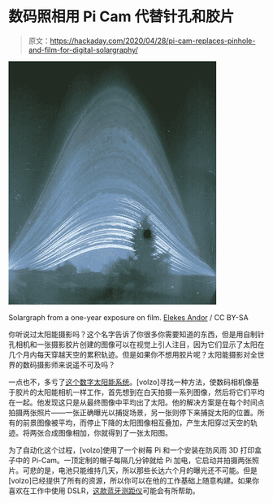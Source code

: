 # 数码照相用 Pi Cam 代替针孔和胶片

> 原文：<https://hackaday.com/2020/04/28/pi-cam-replaces-pinhole-and-film-for-digital-solargraphy/>

[![](img/3f97472fa781ea88e15f2c2e74578a64.png)](https://hackaday.com/wp-content/uploads/2020/04/409px-Solargraph_from_Sashegy_-_Budapest_2014.01.01_-_2014.12.31_1.jpg)

Solargraph from a one-year exposure on film. [Elekes Andor](https://commons.wikimedia.org/wiki/File:Solargraph_from_Sashegy_-_Budapest,_2014.01.01_-_2014.12.31_(1).jpg "via Wikimedia Commons") / CC BY-SA

你听说过太阳能摄影吗？这个名字告诉了你很多你需要知道的东西，但是用自制针孔相机和一张摄影胶片创建的图像可以在视觉上引人注目，因为它们显示了太阳在几个月内每天穿越天空的累积轨迹。但是如果你不想用胶片呢？太阳能摄影对全世界的数码摄影师来说遥不可及吗？

一点也不，多亏了[这个数字太阳能系统](https://hackaday.io/project/170646-digital-solargraphy-camera)。[volzo]寻找一种方法，使数码相机像基于胶片的太阳能相机一样工作，首先想到在白天拍摄一系列图像，然后将它们平均在一起。他发现这只是从最终图像中平均出了太阳。他的解决方案是在每个时间点拍摄两张照片——一张正确曝光以捕捉场景，另一张则停下来捕捉太阳的位置。所有的前景图像被平均，而停止下降的太阳图像相互叠加，产生太阳穿过天空的轨迹。将两张合成图像相加，你就得到了一张太阳图。

为了自动化这个过程，[volzo]使用了一个树莓 Pi 和一个安装在防风雨 3D 打印盒子中的 Pi-Cam。一顶定制的帽子每隔几分钟就给 Pi 加电，它启动并拍摄两张照片。可悲的是，电池只能维持几天，所以那些长达六个月的曝光还不可能。但是[volzo]已经提供了所有的资源，所以你可以在他的工作基础上随意构建。如果你喜欢在工作中使用 DSLR，[这款蓝牙测距仪](https://hackaday.com/2020/02/21/bluetooth-intervalometer-makes-time-lapses-easy/)可能会有所帮助。